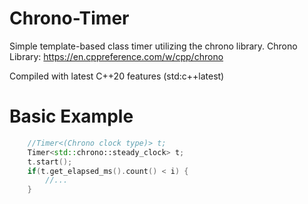 # Chrono-Timer
Simple template-based class timer utilizing the chrono library.
Chrono Library: https://en.cppreference.com/w/cpp/chrono

Compiled with latest C++20 features (std:c++latest)

# Basic Example
```C++
	//Timer<(Chrono clock type)> t;
	Timer<std::chrono::steady_clock> t;
	t.start();
	if(t.get_elapsed_ms().count() < i) {
		//...
	}
```
